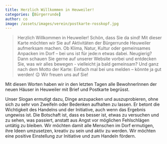 ```yaml
---
title: Herzlich Willkommen in Heuweiler!
categories: [Bürgerrunde]
author: co
image: /assets/images/verein/postkarte-rosskopf.jpg
---
```


> Herzlich Willkommen in Heuweiler!
> Schön, dass Sie da sind! Mit dieser Karte möchten wir Sie auf Aktivitäten der Bürgerrunde Heuweiler aufmerksam machen. Ob Klima, Natur, Kultur oder gemeinsames Anpacken im Dorf – bei uns ist für jede:n etwas dabei.
> Neugierig? Dann schauen Sie gerne auf unserer Website vorbei und entdecken Sie, was wir alles bewegen - vielleicht ja bald gemeinsam?
> Und ganz nach dem Motto der Karte: Einfach mal bei uns melden – könnte ja gut werden! 😉
> Wir freuen uns auf Sie!

Mit diesen Worten haben wir in den letzten Tagen alle BewohnerInnen der neuen Häuser in Heuweiler mit Brief und Postkarte begrüsst.

Unser Slogan ermutigt dazu, Dinge anzupacken und auszuprobieren, ohne sich zu sehr von Zweifeln oder Bedenken aufhalten zu lassen. Er betont die Wichtigkeit des Handelns und der Initiative, auch wenn das Ergebnis ungewiss ist. Die Botschaft ist, dass es besser ist, etwas zu versuchen und zu sehen, was passiert, anstatt aus Angst vor möglichen Fehlschlägen untätig zu bleiben.
Wir möchten damit alle Menschen im Dorf ermutigen, ihre Ideen umzusetzen, kreativ zu sein und aktiv zu werden. Wir möchten eine positive Einstellung zur Initiative und zum Handeln fördern.
